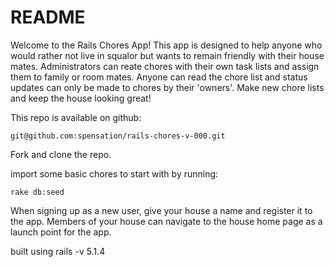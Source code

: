 # README

Welcome to the Rails Chores App!  This app is designed to help anyone who would rather not live in squalor but wants to remain friendly with their house mates.  Administrators can reate chores with their own task lists and assign them to family or room mates.  Anyone can read the chore list and status updates can only be made to chores by their 'owners'.  Make new chore lists and keep the house looking great!

This repo is available on github:

    git@github.com:spensation/rails-chores-v-000.git

Fork and clone the repo.

import some basic chores to start with by running:

    rake db:seed

When signing up as a new user, give your house a name and register it to the app.  Members of your house can navigate to the house home page as a launch point for the app.


built using
rails -v 5.1.4

